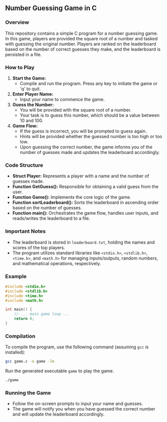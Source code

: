 ## Number Guessing Game in C

### Overview
This repository contains a simple C program for a number guessing game. In this game, players are provided the square root of a number and tasked with guessing the original number. Players are ranked on the leaderboard based on the number of correct guesses they make, and the leaderboard is persisted in a file.

### How to Play
1. **Start the Game:**
   - Compile and run the program. Press any key to initiate the game or 'q' to quit.
2. **Enter Player Name:**
   - Input your name to commence the game.
3. **Guess the Number:**
   - You will be provided with the square root of a number.
   - Your task is to guess this number, which should be a value between 10 and 100.
4. **Game Flow:**
   - If the guess is incorrect, you will be prompted to guess again.
   - Hints will be provided whether the guessed number is too high or too low.
   - Upon guessing the correct number, the game informs you of the number of guesses made and updates the leaderboard accordingly.

### Code Structure
- **Struct Player:** Represents a player with a name and the number of guesses made.
- **Function GetGuess():** Responsible for obtaining a valid guess from the user.
- **Function Game():** Implements the core logic of the game.
- **Function sortLeaderboard():** Sorts the leaderboard in ascending order based on the number of guesses.
- **Function main():** Orchestrates the game flow, handles user inputs, and reads/writes the leaderboard to a file.

### Important Notes
- The leaderboard is stored in `leaderboard.txt`, holding the names and scores of the top players.
- The program utilizes standard libraries like `<stdio.h>`, `<stdlib.h>`, `<time.h>`, and `<math.h>` for managing inputs/outputs, random numbers, and mathematical operations, respectively.

### Example

```c
#include <stdio.h>
#include <stdlib.h>
#include <time.h>
#include <math.h>

int main() {
    // ... main game loop ...
    return 0;
}
```

### Compilation
To compile the program, use the following command (assuming `gcc` is installed):
```sh
gcc game.c -o game -lm
```
Run the generated executable `game` to play the game.
```sh
./game
```

### Running the Game
- Follow the on-screen prompts to input your name and guesses.
- The game will notify you when you have guessed the correct number and will update the leaderboard accordingly.
